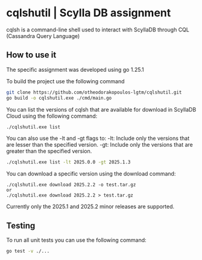 # cqlshutil | Scylla DB assignment  

cqlsh is a command-line shell used to interact with ScyllaDB through CQL (Cassandra Query Language)


## How to use it

The specific assignment was developed using go 1.25.1

To build the project use the following command 
```bash
git clone https://github.com/otheodorakopoulos-lgtm/cqlshutil.git
go build -o cqlshutil.exe ./cmd/main.go
```

You can list the versions of cqlsh that are available for download in ScyllaDB Cloud using the following command:

```bash
./cqlshutil.exe list 
```
You can also use the -lt and -gt flags to:
-lt: Include only the versions that are lesser than the specified version.
-gt: Include only the versions that are greater than the specified version.

```bash
./cqlshutil.exe list -lt 2025.0.0 -gt 2025.1.3
```
You can download a specific version using the download command:
```
./cqlshutil.exe download 2025.2.2 -o test.tar.gz
or
./cqlshutil.exe download 2025.2.2 > test.tar.gz
```
Currently only the 2025.1 and 2025.2 minor releases are supported.

## Testing

To run all unit tests you can use the following command:

```bash
go test -v ./...
```

